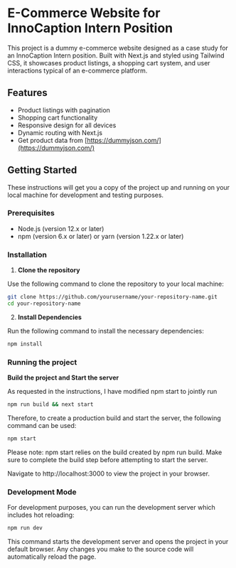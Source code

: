 # E-Commerce Website for InnoCaption Intern Position

This project is a dummy e-commerce website designed as a case study for an InnoCaption Intern position. Built with Next.js and styled using Tailwind CSS, it showcases product listings, a shopping cart system, and user interactions typical of an e-commerce platform.

## Features

- Product listings with pagination
- Shopping cart functionality
- Responsive design for all devices
- Dynamic routing with Next.js
- Get product data from [https://dummyjson.com/](https://dummyjson.com/)

## Getting Started

These instructions will get you a copy of the project up and running on your local machine for development and testing purposes.

### Prerequisites

- Node.js (version 12.x or later)
- npm (version 6.x or later) or yarn (version 1.22.x or later)

### Installation

1. **Clone the repository**

Use the following command to clone the repository to your local machine:
```bash
git clone https://github.com/yourusername/your-repository-name.git
cd your-repository-name
```

2. **Install Dependencies**

Run the following command to install the necessary dependencies:
```bash
npm install
```

### Running the project

**Build the project and Start the server**

As requested in the instructions, I have modified npm start to jointly run
```bash
npm run build && next start
```
Therefore, to create a production build and start the server, the following command can be used:
```bash
npm start
```
Please note: npm start relies on the build created by npm run build. Make sure to complete the build step before attempting to start the server.

Navigate to http://localhost:3000 to view the project in your browser.

### Development Mode

For development purposes, you can run the development server which includes hot reloading:

```bash
npm run dev
```
This command starts the development server and opens the project in your default browser. Any changes you make to the source code will automatically reload the page.
